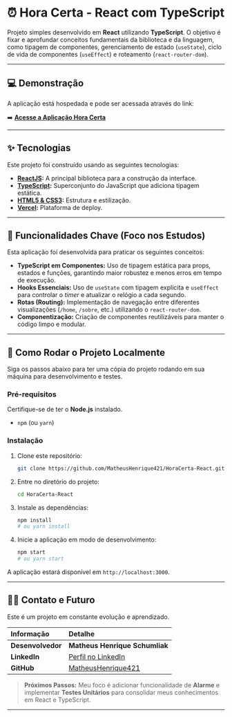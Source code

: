 # ⏰ Hora Certa - React com TypeScript

[](https://hora-certa-mhs421.vercel.app/home)
[](https://reactjs.org/)
[](https://www.typescriptlang.org/)
[](https://www.google.com/search?q=https://github.com/MatheusHenrique421/HoraCerta-React/blob/main/LICENSE)

Projeto simples desenvolvido em **React** utilizando **TypeScript**. O objetivo é fixar e aprofundar conceitos fundamentais da biblioteca e da linguagem, como tipagem de componentes, gerenciamento de estado (`useState`), ciclo de vida de componentes (`useEffect`) e roteamento (`react-router-dom`).

-----

## 💻 Demonstração

A aplicação está hospedada e pode ser acessada através do link:

➡️ **[Acesse a Aplicação Hora Certa](https://hora-certa-mhs421.vercel.app/home)**

-----

## ✨ Tecnologias

Este projeto foi construído usando as seguintes tecnologias:

  * **[ReactJS](https://reactjs.org/):** A principal biblioteca para a construção da interface.
  * **[TypeScript](https://www.typescriptlang.org/):** Superconjunto do JavaScript que adiciona tipagem estática.
  * **[HTML5 & CSS3](https://developer.mozilla.org/pt-BR/docs/Web/HTML):** Estrutura e estilização.
  * **[Vercel](https://vercel.com/):** Plataforma de deploy.

-----

## 🚀 Funcionalidades Chave (Foco nos Estudos)

Esta aplicação foi desenvolvida para praticar os seguintes conceitos:

  * **TypeScript em Componentes:** Uso de tipagem estática para props, estados e funções, garantindo maior robustez e menos erros em tempo de execução.
  * **Hooks Essenciais:** Uso de `useState` com tipagem explícita e `useEffect` para controlar o *timer* e atualizar o relógio a cada segundo.
  * **Rotas (Routing):** Implementação de navegação entre diferentes visualizações (`/home`, `/sobre`, etc.) utilizando o `react-router-dom`.
  * **Componentização:** Criação de componentes reutilizáveis para manter o código limpo e modular.

-----

## 🔧 Como Rodar o Projeto Localmente

Siga os passos abaixo para ter uma cópia do projeto rodando em sua máquina para desenvolvimento e testes.

### Pré-requisitos

Certifique-se de ter o **Node.js** instalado.

  * `npm` (ou `yarn`)

### Instalação

1.  Clone este repositório:
    ```bash
    git clone https://github.com/MatheusHenrique421/HoraCerta-React.git
    ```
2.  Entre no diretório do projeto:
    ```bash
    cd HoraCerta-React
    ```
3.  Instale as dependências:
    ```bash
    npm install 
    # ou yarn install
    ```
4.  Inicie a aplicação em modo de desenvolvimento:
    ```bash
    npm start
    # ou yarn start
    ```

A aplicação estará disponível em `http://localhost:3000`.

-----

## 👨‍💻 Contato e Futuro

Este é um projeto em constante evolução e aprendizado.

| Informação | Detalhe |
| :--- | :--- |
| **Desenvolvedor** | **Matheus Henrique Schumliak** |
| **LinkedIn** | [Perfil no LinkedIn](https://www.linkedin.com/in/matheus-henrique-schumliak/) |
| **GitHub** | [MatheusHenrique421](https://github.com/MatheusHenrique421) |

> **Próximos Passos:** Meu foco é adicionar funcionalidade de **Alarme** e implementar **Testes Unitários** para consolidar meus conhecimentos em React e TypeScript.

-----
